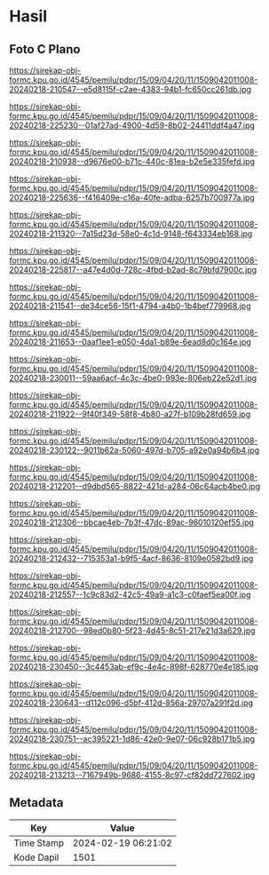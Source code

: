 # Hasil

## Foto C Plano

https://sirekap-obj-formc.kpu.go.id/4545/pemilu/pdpr/15/09/04/20/11/1509042011008-20240218-210547--e5d8115f-c2ae-4383-94b1-fc650cc261db.jpg

https://sirekap-obj-formc.kpu.go.id/4545/pemilu/pdpr/15/09/04/20/11/1509042011008-20240218-225230--01af27ad-4900-4d59-8b02-24411ddf4a47.jpg

https://sirekap-obj-formc.kpu.go.id/4545/pemilu/pdpr/15/09/04/20/11/1509042011008-20240218-210938--d9676e00-b71c-440c-81ea-b2e5e335fefd.jpg

https://sirekap-obj-formc.kpu.go.id/4545/pemilu/pdpr/15/09/04/20/11/1509042011008-20240218-225636--f416409e-c16a-40fe-adba-6257b700977a.jpg

https://sirekap-obj-formc.kpu.go.id/4545/pemilu/pdpr/15/09/04/20/11/1509042011008-20240218-211320--7a15d23d-58e0-4c1d-9148-f643334eb168.jpg

https://sirekap-obj-formc.kpu.go.id/4545/pemilu/pdpr/15/09/04/20/11/1509042011008-20240218-225817--a47e4d0d-728c-4fbd-b2ad-8c79bfd7900c.jpg

https://sirekap-obj-formc.kpu.go.id/4545/pemilu/pdpr/15/09/04/20/11/1509042011008-20240218-211541--de34ce56-15f1-4794-a4b0-1b4bef779968.jpg

https://sirekap-obj-formc.kpu.go.id/4545/pemilu/pdpr/15/09/04/20/11/1509042011008-20240218-211653--0aaf1ee1-e050-4da1-b89e-6ead8d0c164e.jpg

https://sirekap-obj-formc.kpu.go.id/4545/pemilu/pdpr/15/09/04/20/11/1509042011008-20240218-230011--59aa6acf-4c3c-4be0-993e-806eb22e52d1.jpg

https://sirekap-obj-formc.kpu.go.id/4545/pemilu/pdpr/15/09/04/20/11/1509042011008-20240218-211922--9f40f349-58f8-4b80-a27f-b109b28fd659.jpg

https://sirekap-obj-formc.kpu.go.id/4545/pemilu/pdpr/15/09/04/20/11/1509042011008-20240218-230122--9011b62a-5060-497d-b705-a92e0a94b6b4.jpg

https://sirekap-obj-formc.kpu.go.id/4545/pemilu/pdpr/15/09/04/20/11/1509042011008-20240218-212201--d9dbd565-8822-421d-a284-06c64acb4be0.jpg

https://sirekap-obj-formc.kpu.go.id/4545/pemilu/pdpr/15/09/04/20/11/1509042011008-20240218-212306--bbcae4eb-7b3f-47dc-89ac-96010120ef55.jpg

https://sirekap-obj-formc.kpu.go.id/4545/pemilu/pdpr/15/09/04/20/11/1509042011008-20240218-212432--715353a1-b9f5-4acf-8636-8109e0582bd9.jpg

https://sirekap-obj-formc.kpu.go.id/4545/pemilu/pdpr/15/09/04/20/11/1509042011008-20240218-212557--1c9c83d2-42c5-49a9-a1c3-c0faef5ea00f.jpg

https://sirekap-obj-formc.kpu.go.id/4545/pemilu/pdpr/15/09/04/20/11/1509042011008-20240218-212700--98ed0b80-5f23-4d45-8c51-217e21d3a629.jpg

https://sirekap-obj-formc.kpu.go.id/4545/pemilu/pdpr/15/09/04/20/11/1509042011008-20240218-230450--3c4453ab-ef9c-4e4c-898f-628770e4e185.jpg

https://sirekap-obj-formc.kpu.go.id/4545/pemilu/pdpr/15/09/04/20/11/1509042011008-20240218-230643--d112c096-d5bf-412d-856a-29707a291f2d.jpg

https://sirekap-obj-formc.kpu.go.id/4545/pemilu/pdpr/15/09/04/20/11/1509042011008-20240218-230751--ac395221-1d86-42e0-9e07-06c928b171b5.jpg

https://sirekap-obj-formc.kpu.go.id/4545/pemilu/pdpr/15/09/04/20/11/1509042011008-20240218-213213--7167949b-9686-4155-8c97-cf82dd727602.jpg


## Metadata

| Key        | Value               |
| ---------- | ------------------- |
| Time Stamp | 2024-02-19 06:21:02 |
| Kode Dapil | 1501                |




